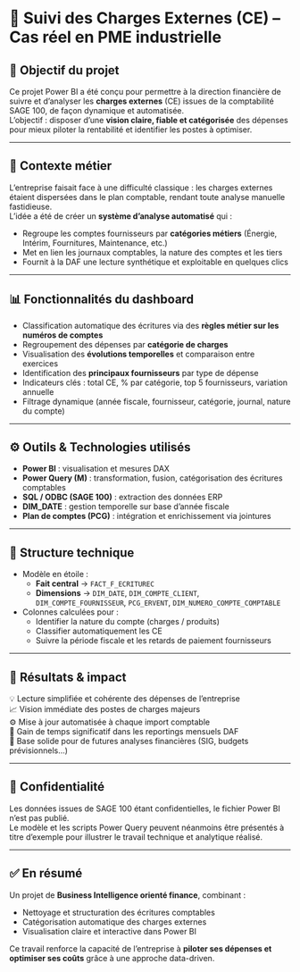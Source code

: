 # 💼 Suivi des Charges Externes (CE) – Cas réel en PME industrielle

## 🎯 Objectif du projet
Ce projet Power BI a été conçu pour permettre à la direction financière de suivre et d’analyser les **charges externes** (CE) issues de la comptabilité SAGE 100, de façon dynamique et automatisée.  
L’objectif : disposer d’une **vision claire, fiable et catégorisée** des dépenses pour mieux piloter la rentabilité et identifier les postes à optimiser.

---

## 🧠 Contexte métier
L’entreprise faisait face à une difficulté classique : les charges externes étaient dispersées dans le plan comptable, rendant toute analyse manuelle fastidieuse.  
L’idée a été de créer un **système d’analyse automatisé** qui :
- Regroupe les comptes fournisseurs par **catégories métiers** (Énergie, Intérim, Fournitures, Maintenance, etc.)
- Met en lien les journaux comptables, la nature des comptes et les tiers
- Fournit à la DAF une lecture synthétique et exploitable en quelques clics

---

## 📊 Fonctionnalités du dashboard

- Classification automatique des écritures via des **règles métier sur les numéros de comptes**
- Regroupement des dépenses par **catégorie de charges**
- Visualisation des **évolutions temporelles** et comparaison entre exercices
- Identification des **principaux fournisseurs** par type de dépense
- Indicateurs clés : total CE, % par catégorie, top 5 fournisseurs, variation annuelle
- Filtrage dynamique (année fiscale, fournisseur, catégorie, journal, nature du compte)

---

## ⚙️ Outils & Technologies utilisés

- **Power BI** : visualisation et mesures DAX  
- **Power Query (M)** : transformation, fusion, catégorisation des écritures comptables  
- **SQL / ODBC (SAGE 100)** : extraction des données ERP  
- **DIM_DATE** : gestion temporelle sur base d’année fiscale  
- **Plan de comptes (PCG)** : intégration et enrichissement via jointures

---

## 🧩 Structure technique

- Modèle en étoile :  
  - **Fait central** → `FACT_F_ECRITUREC`  
  - **Dimensions** → `DIM_DATE`, `DIM_COMPTE_CLIENT`, `DIM_COMPTE_FOURNISSEUR`, `PCG_ERVENT`, `DIM_NUMERO_COMPTE_COMPTABLE`  
- Colonnes calculées pour :  
  - Identifier la nature du compte (charges / produits)  
  - Classifier automatiquement les CE  
  - Suivre la période fiscale et les retards de paiement fournisseurs  

---

## 🚀 Résultats & impact

💡 Lecture simplifiée et cohérente des dépenses de l’entreprise  
📈 Vision immédiate des postes de charges majeurs  
⚙️ Mise à jour automatisée à chaque import comptable  
🧮 Gain de temps significatif dans les reportings mensuels DAF  
🎯 Base solide pour de futures analyses financières (SIG, budgets prévisionnels…)

---

## 📁 Confidentialité
Les données issues de SAGE 100 étant confidentielles, le fichier Power BI n’est pas publié.  
Le modèle et les scripts Power Query peuvent néanmoins être présentés à titre d’exemple pour illustrer le travail technique et analytique réalisé.

---

## ✅ En résumé
Un projet de **Business Intelligence orienté finance**, combinant :
- Nettoyage et structuration des écritures comptables  
- Catégorisation automatique des charges externes  
- Visualisation claire et interactive dans Power BI  

Ce travail renforce la capacité de l’entreprise à **piloter ses dépenses et optimiser ses coûts** grâce à une approche data-driven.
